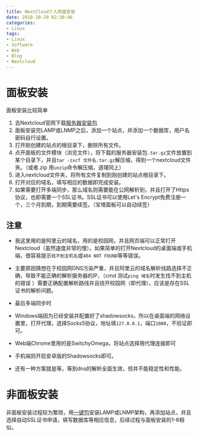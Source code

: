 ```yaml
---
title: NextCloud个人网盘安装
date: 2018-10-29 02:30:46
categories:
- Linux
tags:
- Linux
- Software
- Web
- Blog
- Nextcloud
---
```

# 面板安装

面板安装比较简单

1. 去Nextcloud官网下载[服务器安装包](https://nextcloud.com/install/)
2. 面板安装完LAMP或LNMP之后，添加一个站点，并添加一个数据库，用户名密码自行设置。
3. 打开刚创建的站点的根目录下，删除所有文件。
4. 点开面板的文件模块（浏览文件），将下载的服务器安装包`.tar.gz`文件放置到某个目录下，并且`tar -zxcf 文件名.tar.gz`解压缩，得到一个nextcloud文件夹。（或者.zip 用`unzip`命令解压缩，道理同上）
5. 进入nextcloud文件夹，将所有文件复制到刚创建的站点根目录下。
6. 打开对应的域名，填写相应的数据即完成安装。
7. 如果需要打开多端同步，那么域名则需要能在公网解析到，并且打开了Https协议，也即需要一个SSL证书。SSL证书可以使用Let's Encrypt免费注册一个，三个月到期，到期需要续签。（宝塔面板可以自动续签）

## 注意

- 我这里用的是阿里云的域名，用的是校园网，并且网页端可以正常打开Nextcloud（虽然速度非常的慢）。如果简单的打开Nextcloud的桌面端或手机端，很容易提示`找不到主机名`或`404 NOT FOUND`等等错误。
- 主要原因猜想在于校园网DNS污染严重，并且阿里云的域名解析线路选择不正确，导致不能正确的解析服务器的IP，（cmd 测试`ping 域名`时发生找不到主机的错误 ）需要正确配置解析路线并且绕开校园网（即代理）。应该是存在SSL证书的解析问题。
- 最后多端同步时

- Windows端因为已经安装并配置好了shadowsocks，所以在桌面端的网络设置里，打开代理，选择Socks5协议，地址填`127.0.0.1`，端口`1080`，不验证即可。
- Web端Chrome里用的是SwitchyOmega，将站点选择用代理连接即可
- 手机端则开启安卓版的Shadowsocks即可。

- 还有一种方案就是等，等到dns的解析全面生效，但并不能稳定性和性能。

# 非面板安装

非面板安装过程较为繁琐，用[一键包](https://lnmp.org/)安装LAMP或LNMP架构，再添加站点，并且选择自动SSL证书申请，填写数据库等相应信息，后续过程与面板安装的1-6相似。
